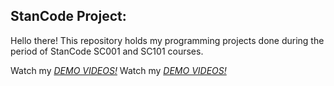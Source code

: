 ## StanCode Project:
Hello there!
This repository holds my programming projects done during the period of StanCode SC001 and SC101 courses.

Watch my *[DEMO VIDEOS!](https://www.youtube.com/playlist?list=PL6FWNwNPGCE56gP3lxhYPLoUbqE_unUiP)*
Watch my *[DEMO VIDEOS!](https://www.youtube.com/watch?v=8BaBB4ew3rc&list=PLBUA6MDlxgss1ghG-oUCf0J882ipc3JvY&ab_channel=%E9%99%B3%E9%9F%8B%E5%BB%B7)*
